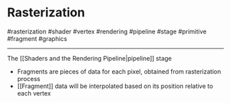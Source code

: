 # Rasterization
#rasterization #shader #vertex #rendering #pipeline #stage #primitive #fragment #graphics

---

The [[Shaders and the Rendering Pipeline|pipeline]] stage

- Fragments are pieces of data for each pixel, obtained from rasterization process
- [[Fragment]] data will be interpolated based on its position relative to each vertex